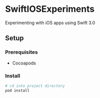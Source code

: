 # SwiftIOSExperiments

Experimenting with iOS apps using Swift 3.0

## Setup

### Prerequisites
- Cocoapods

### Install
```bash
# cd into project directory
pod install
```